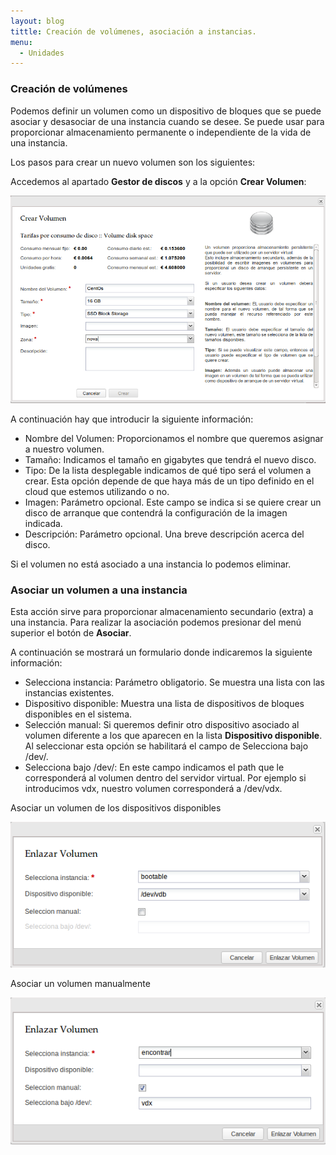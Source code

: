 ```yaml
---
layout: blog
tittle: Creación de volúmenes, asociación a instancias.
menu:
  - Unidades
---
```


### Creación de volúmenes

Podemos definir un volumen como un dispositivo de bloques que se puede asociar y
desasociar de una instancia cuando se desee. Se puede usar para proporcionar
almacenamiento permanente o independiente de la vida de una instancia.

Los pasos para crear un nuevo volumen son los siguientes:

Accedemos al apartado **Gestor de discos** y a la opción **Crear Volumen**:


![volumen](img/vol1.png)


A continuación hay que  introducir la siguiente información:

* Nombre del Volumen: Proporcionamos el nombre que queremos asignar a nuestro volumen.
* Tamaño: Indicamos el tamaño en gigabytes que tendrá el nuevo disco.
* Tipo: De la lista desplegable indicamos de qué tipo será el volumen a
crear. Esta opción depende de que haya más de un tipo definido en el cloud que
estemos utilizando o no.
* Imagen: Parámetro opcional. Este campo se indica si se quiere crear un disco
  de arranque que contendrá la configuración de la imagen indicada.
* Descripción: Parámetro opcional. Una breve descripción acerca del disco.

Si el volumen no está asociado a una instancia lo podemos eliminar.

### Asociar un volumen a una instancia

Esta acción sirve para proporcionar almacenamiento secundario (extra) a una
instancia. Para realizar la asociación podemos presionar del menú superior el
botón de **Asociar**. 
    
A continuación se mostrará un formulario donde indicaremos la siguiente
información:

* Selecciona instancia: Parámetro obligatorio. Se muestra una lista con las
instancias existentes.
* Dispositivo disponible: Muestra una lista de dispositivos de bloques
disponibles en el sistema. 
* Selección manual: Si queremos definir otro dispositivo asociado al volumen
diferente a los que aparecen en la lista **Dispositivo disponible**. Al
seleccionar esta opción se habilitará el campo de Selecciona bajo /dev/.
* Selecciona bajo /dev/: En este campo indicamos el path que le corresponderá al
volumen dentro del servidor virtual. Por ejemplo si introducimos vdx, nuestro
volumen corresponderá a /dev/vdx. 

Asociar un volumen de los dispositivos disponibles


![volumen](img/vol2.png)


Asociar un volumen manualmente


![volumen](img/vol3.png)
